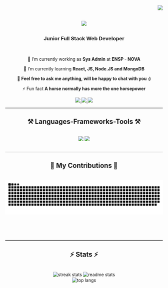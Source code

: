 <img align="right" src="https://visitor-badge.laobi.icu/badge?page_id=dimadrutsul.dimadrutsul" />

<h1 align="center">
    <img src="https://readme-typing-svg.herokuapp.com/?font=Righteous&size=35&center=true&vCenter=true&width=500&height=70&duration=4000&lines=Hello!+👋;+I'm+Dmytro+Drutsul!;" />
</h1>

<h3 align="center">Junior Full Stack Web Developer</h3>

<br/>

<div align="center">
 
 🔭 I’m currently working as **Sys Admin** at **ENSP - NOVA**
 
 🌱 I’m currently learning **React, JS, Node.JS and MongoDB**

💬 **Feel free to ask me anything, will be happy to chat with you :)**

⚡ Fun fact **A horse normally has more the one horsepower**

 </div>
 
<div align="center"> 
  <a href="mailto:drutsuldmytro@gmail.com">
    <img src="https://img.shields.io/badge/Gmail-333333?style=for-the-badge&logo=gmail&logoColor=red" />
  </a>
  <a href="https://www.linkedin.com/in/dmytro-drutsul-05a3b2217/" target="_blank">
    <img src="https://img.shields.io/badge/LinkedIn-0077B5?style=for-the-badge&logo=linkedin&logoColor=white" target="_blank" />
  </a>
  <a href="https://github.com/dimadrutsul" target="_blank">
     <img src="https://img.shields.io/badge/Portfolio-FF5722?style=for-the-badge&logo=todoist&logoColor=white" target="_blank" /> <!-- sqlite, safari, google-chrome are other good icon options -->
  </a>
</div>

 <hr/>
 
<h2 align="center">⚒️ Languages-Frameworks-Tools ⚒️</h2>
<br/>
<div align="center">
    <img src="https://skillicons.dev/icons?i=vscode,github,figma,git,nodejs" />
    <img src="https://skillicons.dev/icons?i=react,html,css,scss,javascript,typescript,mongodb" /><br>
</div>

<br/>
<hr/>

<div align="center">
  <h2>🐍 My Contributions 🐍</h2>
  <br>
  <img alt="snake eating my contributions" src="https://raw.githubusercontent.com/dimadrutsul/dimadrutsul/output/github-contribution-grid-snake.svg" />
  
  <br/><br/><br/>
</div>

<hr/>

<h2 align="center">⚡ Stats ⚡</h2>
<br>
<div align=center>
  <img width=390 src="https://github-readme-streak-stats-salesp07.vercel.app/?user=dimadrutsul&theme=react&border_radius=10" alt="streak stats"/>
  <img width=390 src="https://github-readme-stats-salesp07.vercel.app/api?username=dimadrutsul&show_icons=true&theme=react&rank_icon=github&border_radius=10" alt="readme stats" />
  <br/>
  <img width=325 align="center" src="https://github-readme-stats-salesp07.vercel.app/api/top-langs/?username=dimadrutsul&hide=HTML&langs_count=8&layout=compact&theme=react&border_radius=10&size_weight=0.5&count_weight=0.5&exclude_repo=github-readme-stats" alt="top langs" />
</div>

<br/><br/>


